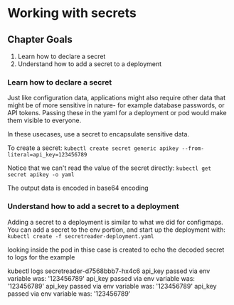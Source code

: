 # Working with secrets

## Chapter Goals
1. Learn how to declare a secret
2. Understand how to add a secret to a deployment

### Learn how to declare a secret
Just like configuration data, applications might also require other data that might be of more sensitive in nature- for example database passwords, or API tokens. Passing these in the yaml for a deployment or pod would make them visible to everyone.

In these usecases, use a secret to encapsulate sensitive data.

To create a secret: `kubectl create secret generic apikey --from-literal=api_key=123456789`

Notice that we can't read the value of the secret directly:
`kubectl get secret apikey -o yaml`

The output data is encoded in base64 encoding

### Understand how to add a secret to a deployment

Adding a secret to a deployment is similar to what we did for configmaps. You can add a secret to the env portion, and start up the deployment with:
`kubectl create -f secretreader-deployment.yaml`

looking inside the pod in thise case is created to echo the decoded secret to logs for the example

kubectl logs secretreader-d7568bbb7-hx4c6
api_key passed via env variable was: '123456789'
api_key passed via env variable was: '123456789'
api_key passed via env variable was: '123456789'
api_key passed via env variable was: '123456789'